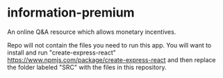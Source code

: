 # information-premium
An online Q&amp;A resource which allows monetary incentives.

Repo will not contain the files you need to run this app. You will want to install and run "create-express-react"
https://www.npmjs.com/package/create-express-react
and then replace the folder labeled "SRC" with the files in this repository.
